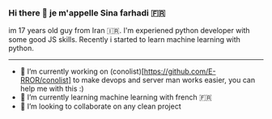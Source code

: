 ### Hi there 👋 je m'appelle Sina farhadi 🇫🇷
im 17 years old guy from Iran 🇮🇷.
I'm experiened python developer with some good JS skills.
Recently i started to learn machine learning with python.

----
- 🔭 I’m currently working on (conolist)[https://github.com/E-RROR/conolist] to make devops and server man works easier, you can help me with this :)
- 🌱 I’m currently learning machine learning with french 🇫🇷
- 👯 I’m looking to collaborate on any clean project

